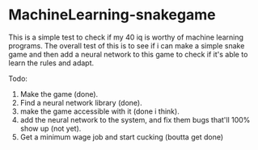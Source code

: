 # MachineLearning-snakegame
This is a simple test to check if my 40 iq is worthy of machine learning programs.
The overall test of this is to see if i can make a simple snake game and then add a neural network to this game to check if it's able to learn the rules and adapt.

Todo:
1. Make the game (done).
2. Find a neural network library (done).
3. make the game accessible with it (done i think).
4. add the neural network to the system, and fix them bugs that'll 100% show up (not yet).
5. Get a minimum wage job and start cucking (boutta get done)

